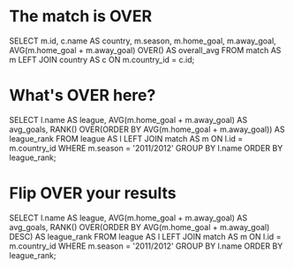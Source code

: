 # The match is OVER
SELECT 
	m.id, 
    c.name AS country, 
    m.season,
	m.home_goal,
	m.away_goal,
	AVG(m.home_goal + m.away_goal) OVER() AS overall_avg
FROM match AS m
LEFT JOIN country AS c ON m.country_id = c.id;

# What's OVER here?
SELECT 
	l.name AS league,
    AVG(m.home_goal + m.away_goal) AS avg_goals,
    RANK() OVER(ORDER BY AVG(m.home_goal + m.away_goal)) AS league_rank
FROM league AS l
LEFT JOIN match AS m 
ON l.id = m.country_id
WHERE m.season = '2011/2012'
GROUP BY l.name
ORDER BY league_rank;

# Flip OVER your results
SELECT 
	l.name AS league,
    AVG(m.home_goal + m.away_goal) AS avg_goals,
    RANK() OVER(ORDER BY AVG(m.home_goal + m.away_goal) DESC) AS league_rank
FROM league AS l
LEFT JOIN match AS m 
ON l.id = m.country_id
WHERE m.season = '2011/2012'
GROUP BY l.name
ORDER BY league_rank;
